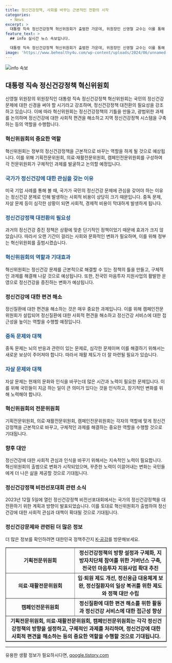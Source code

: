 ```yaml
---
title: 정신건강정책, 사회를 바꾸는 근본적인 전환의 시작
categories:
  - News
excerpt: >
  대통령 직속 정신건강정책 혁신위원회가 출범한 가운데, 위원장인 신영철 교수는 이를 통해 국민의 정신건강 문제를 진지하게 대해야 한다고 강조했다. 이를 통해 정신건강 증진을 위한 힘든 과제에 대해 강조했으며, 국가 차원에서의 정신건강에 적극적으로 관심을 기울여야 한다고 언급했다. 또한, 혁신위원회는 정신건강 문제를 근본적으로 해결할 수 있는 정책의 틀을 장기적이고 구조적인 안목으로 만드는 역할을 수행할 것으로 예측된다.
feature_text: >
  ## info 실시간 뉴스 속보입니다.

  대통령 직속 정신건강정책 혁신위원회가 출범한 가운데, 위원장인 신영철 교수는 이를 통해 국민의 정신건강 문제를 진지하게 대해야 한다고 강조했다. 이를 통해 정신건강 증진을 위한 힘든 과제에 대해 강조했으며, 국가 차원에서의 정신건강에 적극적으로 관심을 기울여야 한다고 언급했다. 또한, 혁신위원회는 정신건강 문제를 근본적으로 해결할 수 있는 정책의 틀을 장기적이고 구조적인 안목으로 만드는 역할을 수행할 것으로 예측된다.
image: 'https://www.behealthy4u.com/wp-content/uploads/2024/06/unnamed-file.png'
---
```


<p><img src="https://www.behealthy4u.com/wp-content/uploads/2024/06/unnamed-file.png" alt="info 속보" /></p>

<h2 data-ke-size="size26">대통령 직속 정신건강정책 혁신위원회</h2>

<p data-ke-size="size16">신영철 위원장의 위원장직인 대통령 직속 정신건강정책 혁신위원회는 국민의 정신건강 문제에 대한 신경을 써야 할 시기라고 강조하며, 정신건강정책 대전환의 필요성을 강조하고 있습니다. 이에 따라 혁신위원회는 정신건강정책의 기틀을 만들고, 광범위한 과제를 논의하며 정신건강에 대한 사회적 편견을 해소하고 지역 정신건강정책 시스템을 구축하는 등의 역할을 수행합니다.</p>

<h3 data-ke-size="size24">혁신위원회의 중요한 역할</h3>

<p data-ke-size="size16">혁신위원회는 정부의 정신건강정책을 근본적으로 바꾸는 역할을 하게 될 것으로 예상됩니다. 이를 위해 기획전문위원회, 의료·재활전문위원회, 캠페인전문위원회를 구성하여 각 전문위원회가 구체적인 과제를 발굴하고 논의할 예정입니다.</p>

<h3 data-ke-size="size24"><b><span style="color: #1a5490;">국가가 정신건강에 대한 관심을 갖는 이유</span></b></h3>

<p data-ke-size="size16">미국 기업 사례를 통해 볼 때, 국가가 국민의 정신건강 문제에 관심을 갖어야 하는 이유는 정신건강 문제로 인해 발생하는 사회적 비용이 상당히 크기 때문입니다. 중독 문제, 자살 문제 등이 심각한 상황이 되면 사회적, 경제적 비용이 막대하게 발생하게 됩니다.</p>

<h3 data-ke-size="size24"><b><span style="color: #1a5490;">정신건강정책 대전환의 필요성</span></b></h3>

<p data-ke-size="size16">과거의 정신건강 증진 정책은 상황에 맞춘 단기적인 정책이었기 때문에 효과가 크지 않았습니다. 따라서 오랜 기간이 걸리는 사회와 문화적인 변화가 필요하며, 이를 위해 정부는 혁신위원회를 출범시켰습니다.</p>

<h3 data-ke-size="size24"><b><span style="color: #1a5490;">혁신위원회의 역할과 기대효과</span></b></h3>

<p data-ke-size="size16">혁신위원회는 정신건강 문제를 근본적으로 해결할 수 있는 정책의 틀을 만들고, 구체적인 과제를 해결해 나갈 것으로 예상됩니다. 또한, 전국민 마음투자 지원사업의 활발한 운영으로 정신건강을 증진하는 변화가 예상됩니다.</p>

<h3 data-ke-size="size24">정신건강에 대한 편견 해소</h3>

<p data-ke-size="size16">정신질환에 대한 편견을 해소하는 것은 매우 중요한 과제입니다. 이를 위해 캠페인전문위원회가 설립되어 정신질환에 대한 사회적 편견을 해소하고 정신건강 서비스에 대한 접근성을 높이는 역할을 수행할 예정입니다.</p>

<h3 data-ke-size="size24"><b><span style="color: #1a5490;">중독 문제와 대책</span></b></h3>

<p data-ke-size="size16">중독 문제는 뇌의 반응과 관련이 있는 문제로, 심각한 문제이며 이를 해결하기 위해서는 새로운 보상이 주어져야 합니다. 따라서 재활 제도가 더 잘 마련될 필요가 있습니다.</p>

<h3 data-ke-size="size24"><b><span style="color: #1a5490;">자살 문제와 대책</span></b></h3>

<p data-ke-size="size16">자살 문제는 현재의 문화와 인식을 바꾸는데 많은 시간과 노력이 필요한 문제입니다. 이를 위해 국민들이 지금 하는 일이 큰 의미가 있다는 것을 인식하고, 장기적인 변화를 위해 노력해야 합니다.</p>

<h3 data-ke-size="size24">혁신위원회의 전문위원회</h3>

<p data-ke-size="size16">기획전문위원회, 의료·재활전문위원회, 캠페인전문위원회는 각자의 역할에 맞게 정신건강정책을 근본적으로 바꾸고, 구체적인 과제를 해결하는 중요한 역할을 수행할 것으로 기대됩니다.</p>

<h3 data-ke-size="size24">향후 대안</h3>

<p data-ke-size="size16">정신건강에 대한 사회적 관심과 인식을 바꾸기 위해서는 지속적인 노력이 필요합니다. 혁신위원회의 출범으로 변화가 시작되었으며, 꾸준한 노력이 이끌어내는 변화는 국민들에게 더 나은 삶을 제공할 것으로 기대됩니다.</p>

<h3 data-ke-size="size24">정신건강정책 비전선포대회 관련 소식</h3>

<p data-ke-size="size16">2023년 12월 5일에 열린 정신건강정책 비전선포대회에서는 국가의 정신건강정책을 대전환하기 위한 계획과 방향이 발표되었습니다. 이를 토대로 혁신위원회가 출범하여 정신건강에 대한 사회적 관심과 대책이 확대될 것으로 기대됩니다.</p>

<h3 data-ke-size="size24">정신건강문제와 관련된 더 많은 정보</h3>

<p data-ke-size="size16">더 많은 정보를 확인하려면 대한민국 정책주간지 <a href="https://https://www.korea.kr/policy/contents.do?infSeq=32162" target="_blank">K-공감</a>를 방문해보세요.</p>

<table style="border-collapse: collapse; width: 100%;" border="1">
<tbody>
<tr>
<td style="text-align: center; width: 42.8571%; height: 33px;"><b>기획전문위원회</b></td>
<td style="text-align: center; width: 57.1429%;"><b>정신건강정책의 방향 설정과 구체화, 지방자치단체 참여를 위한 거버넌스 구축, 전국민 마음투자 지원사업 확대 추진</b></td>
</tr>
<tr>
<td style="text-align: center; width: 42.8571%; height: 33px;"><b>의료·재활전문위원회</b></td>
<td style="text-align: center; width: 57.1429%;"><b>입·퇴원 제도 개선, 정신응급 대응체계 보완, 정신질환자의 일상 복귀를 위한 제도와 정책 대안 수립</b></td>
</tr>
<tr>
<td style="text-align: center; width: 42.8571%; height: 33px;"><b>캠페인전문위원회</b></td>
<td style="text-align: center; width: 57.1429%;"><b>정신질환에 대한 편견 해소를 위한 활동과 정신건강 서비스에 대한 접근성 향상</b></td>
</tr>
<tr>
<td style="text-align: center; width: 100%;" colspan="2"><b>기획전문위원회, 의료·재활전문위원회, 캠페인전문위원회는 각각 정신건강정책의 방향을 설정하고, 구체적인 과제를 처리하며, 정신건강에 대한 사회적 편견을 해소하는 등의 중요한 역할을 수행할 것으로 기대됩니다.</b></td>
</tr>
</tbody>
</table>

<p><hr> <p data-ke-size="size16"></p></p>
유용한 생활 정보가 필요하시다면, <a href="https://qoogle.tistory.com" rel="dofollow">qoogle.tistory.com</a>


